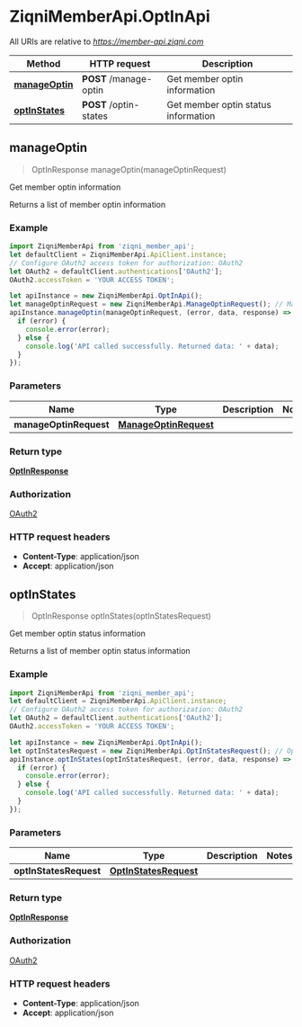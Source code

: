 # ZiqniMemberApi.OptInApi

All URIs are relative to *https://member-api.ziqni.com*

Method | HTTP request | Description
------------- | ------------- | -------------
[**manageOptin**](OptInApi.md#manageOptin) | **POST** /manage-optin | Get member optin information
[**optInStates**](OptInApi.md#optInStates) | **POST** /optin-states | Get member optin status information



## manageOptin

> OptInResponse manageOptin(manageOptinRequest)

Get member optin information

Returns a list of member optin information

### Example

```javascript
import ZiqniMemberApi from 'ziqni_member_api';
let defaultClient = ZiqniMemberApi.ApiClient.instance;
// Configure OAuth2 access token for authorization: OAuth2
let OAuth2 = defaultClient.authentications['OAuth2'];
OAuth2.accessToken = 'YOUR ACCESS TOKEN';

let apiInstance = new ZiqniMemberApi.OptInApi();
let manageOptinRequest = new ZiqniMemberApi.ManageOptinRequest(); // ManageOptinRequest | 
apiInstance.manageOptin(manageOptinRequest, (error, data, response) => {
  if (error) {
    console.error(error);
  } else {
    console.log('API called successfully. Returned data: ' + data);
  }
});
```

### Parameters


Name | Type | Description  | Notes
------------- | ------------- | ------------- | -------------
 **manageOptinRequest** | [**ManageOptinRequest**](ManageOptinRequest.md)|  | 

### Return type

[**OptInResponse**](OptInResponse.md)

### Authorization

[OAuth2](../README.md#OAuth2)

### HTTP request headers

- **Content-Type**: application/json
- **Accept**: application/json


## optInStates

> OptInResponse optInStates(optInStatesRequest)

Get member optin status information

Returns a list of member optin status information

### Example

```javascript
import ZiqniMemberApi from 'ziqni_member_api';
let defaultClient = ZiqniMemberApi.ApiClient.instance;
// Configure OAuth2 access token for authorization: OAuth2
let OAuth2 = defaultClient.authentications['OAuth2'];
OAuth2.accessToken = 'YOUR ACCESS TOKEN';

let apiInstance = new ZiqniMemberApi.OptInApi();
let optInStatesRequest = new ZiqniMemberApi.OptInStatesRequest(); // OptInStatesRequest | 
apiInstance.optInStates(optInStatesRequest, (error, data, response) => {
  if (error) {
    console.error(error);
  } else {
    console.log('API called successfully. Returned data: ' + data);
  }
});
```

### Parameters


Name | Type | Description  | Notes
------------- | ------------- | ------------- | -------------
 **optInStatesRequest** | [**OptInStatesRequest**](OptInStatesRequest.md)|  | 

### Return type

[**OptInResponse**](OptInResponse.md)

### Authorization

[OAuth2](../README.md#OAuth2)

### HTTP request headers

- **Content-Type**: application/json
- **Accept**: application/json

